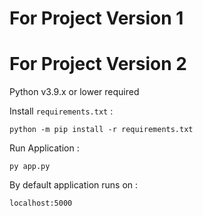 # For Project Version 1



# For Project Version 2

Python v3.9.x or lower required

Install `requirements.txt` : 
```
python -m pip install -r requirements.txt
```

Run Application : 
```
py app.py
```

By default application runs on : 
```
localhost:5000
```
